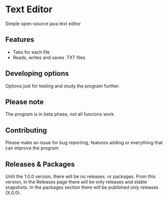 # Text Editor

Simple open-source java text editor

## Features

- Tabs for each file
- Reads, writes and saves .TXT files

## Developing options

Options just for testing and study the program further.

## Please note

The program is in beta phase, not all funcions work.

## Contributing

Please make an issue for bug reporting, features adding or everything that can improve the program

## Releases & Packages

Until the 1.0.0 version, there will be no releases. or packages. From this version, in the Releases page there will be only releases and stable snapshots. In the packages section there will be published only releases (X.0.0).
